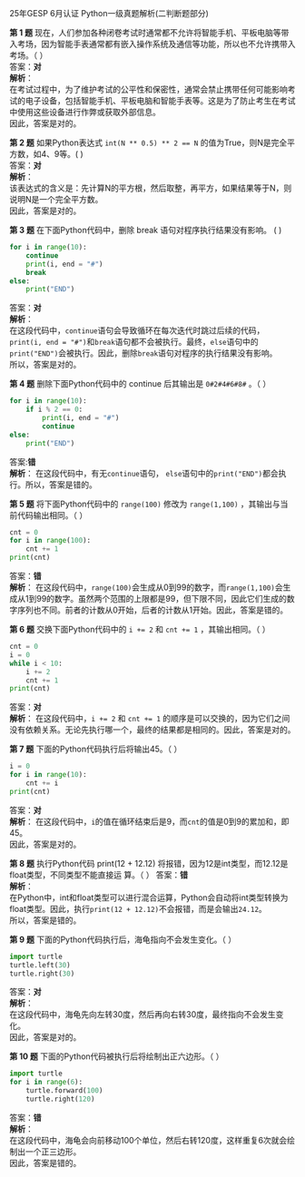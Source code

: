 25年GESP 6月认证 Python一级真题解析(二判断题部分)  


**第 1 题** 现在，人们参加各种闭卷考试时通常都不允许将智能手机、平板电脑等带入考场，因为智能手表通常都有嵌入操作系统及通信等功能，所以也不允许携带入考场。（ ）  
答案：**对**  
**解析**：  
在考试过程中，为了维护考试的公平性和保密性，通常会禁止携带任何可能影响考试的电子设备，包括智能手机、平板电脑和智能手表等。这是为了防止考生在考试中使用这些设备进行作弊或获取外部信息。  
因此，答案是对的。


**第 2 题** 如果Python表达式 ``int(N ** 0.5) ** 2 == N`` 的值为True，则N是完全平方数，如4、9等。( )  
答案：**对**  
**解析**：  
该表达式的含义是：先计算N的平方根，然后取整，再平方，如果结果等于N，则说明N是一个完全平方数。  
因此，答案是对的。  

**第 3 题** 在下面Python代码中，删除 break 语句对程序执行结果没有影响。 ( )
``` python
for i in range(10):
    continue
    print(i, end = "#")
    break
else:
    print("END")
```
答案：**对**  
**解析**：  
在这段代码中，`continue`语句会导致循环在每次迭代时跳过后续的代码，`print(i, end = "#")`和`break`语句都不会被执行。最终，`else`语句中的`print("END")`会被执行。因此，删除`break`语句对程序的执行结果没有影响。  
所以，答案是对的。

**第 4 题** 删除下面Python代码中的 continue 后其输出是 `0#2#4#6#8#` 。（ ）  
``` python
for i in range(10):
    if i % 2 == 0:
        print(i, end = "#")
        continue
else:
    print("END")
```
答案:**错**  
**解析**：
在这段代码中，有无`continue`语句， `else`语句中的`print("END")`都会执行。所以，答案是错的。

**第 5 题** 将下面Python代码中的 `range(100)` 修改为 `range(1,100)` ，其输出与当前代码输出相同。（ ）  
``` python
cnt = 0
for i in range(100):
    cnt += 1
print(cnt)
```
答案：**错**  
**解析**：
在这段代码中，`range(100)`会生成从0到99的数字，而`range(1,100)`会生成从1到99的数字。虽然两个范围的上限都是99，但下限不同，因此它们生成的数字序列也不同。前者的计数从0开始，后者的计数从1开始。因此，答案是错的。

**第 6 题** 交换下面Python代码中的 `i += 2` 和 `cnt += 1` ，其输出相同。（ ）  
``` python
cnt = 0
i = 0
while i < 10:
    i += 2
    cnt += 1
print(cnt)
```
答案：**对**  
**解析**：
在这段代码中，`i += 2` 和 `cnt += 1` 的顺序是可以交换的，因为它们之间没有依赖关系。无论先执行哪一个，最终的结果都是相同的。因此，答案是对的。

**第 7 题** 下面的Python代码执行后将输出45。（ ）
``` python
i = 0
for i in range(10):
    cnt += i
print(cnt)
```
答案：**对**  
**解析**：
在这段代码中，`i`的值在循环结束后是9，而`cnt`的值是0到9的累加和，即45。  
因此，答案是对的。

**第 8 题**  执行Python代码 print(12 + 12.12) 将报错，因为12是int类型，而12.12是float类型，不同类型不能直接运
算。（ ）
答案：**错**  
**解析**：  
在Python中，int和float类型可以进行混合运算，Python会自动将int类型转换为float类型。因此，执行`print(12 + 12.12)`不会报错，而是会输出`24.12`。   
所以，答案是错的。

**第 9 题** 下面的Python代码执行后，海龟指向不会发生变化。（ ）
```python
import turtle
turtle.left(30)
turtle.right(30)
```
答案：**对**  
**解析**：  
在这段代码中，海龟先向左转30度，然后再向右转30度，最终指向不会发生变化。  
因此，答案是对的。

**第 10 题** 下面的Python代码被执行后将绘制出正六边形。（ ）
```python
import turtle
for i in range(6):
    turtle.forward(100)
    turtle.right(120)
```
答案：**错**  
**解析**：  
在这段代码中，海龟会向前移动100个单位，然后右转120度，这样重复6次就会绘制出一个正三边形。  
因此，答案是错的。